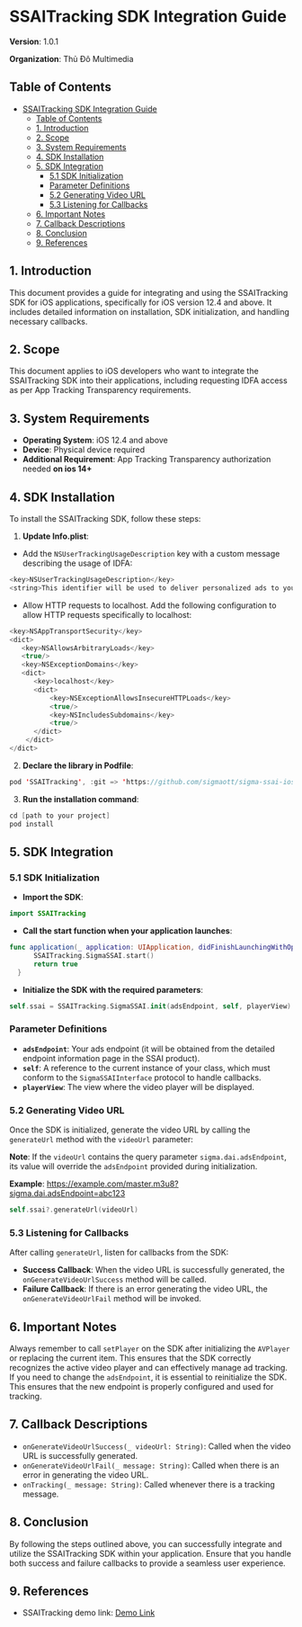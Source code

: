 # SSAITracking SDK Integration Guide

 **Version**: 1.0.1

**Organization**: Thủ Đô Multimedia

## Table of Contents

- [SSAITracking SDK Integration Guide](#ssaitracking-sdk-integration-guide)
  - [Table of Contents](#table-of-contents)
  - [1. Introduction](#1-introduction)
  - [2. Scope](#2-scope)
  - [3. System Requirements](#3-system-requirements)
  - [4. SDK Installation](#4-sdk-installation)
  - [5. SDK Integration](#5-sdk-integration)
    - [5.1 SDK Initialization](#51-sdk-initialization)
    - [Parameter Definitions](#parameter-definitions)
    - [5.2 Generating Video URL](#52-generating-video-url)
    - [5.3 Listening for Callbacks](#53-listening-for-callbacks)
  - [6. Important Notes](#6-important-notes)
  - [7. Callback Descriptions](#7-callback-descriptions)
  - [8. Conclusion](#8-conclusion)
  - [9. References](#9-references)

## 1. Introduction

This document provides a guide for integrating and using the SSAITracking SDK for iOS applications, specifically for iOS version 12.4 and above. It includes detailed information on installation, SDK initialization, and handling necessary callbacks.

## 2. Scope

This document applies to iOS developers who want to integrate the SSAITracking SDK into their applications, including requesting IDFA access as per App Tracking Transparency requirements.

## 3. System Requirements

* **Operating System**: iOS 12.4 and above
* **Device**: Physical device required
* **Additional Requirement**: App Tracking Transparency authorization needed **on ios 14+**

## 4. SDK Installation

To install the SSAITracking SDK, follow these steps:

1. **Update Info.plist**:

- Add the `NSUserTrackingUsageDescription` key with a custom message describing the usage of IDFA:

```swift
<key>NSUserTrackingUsageDescription</key>
<string>This identifier will be used to deliver personalized ads to you.</string>
```

- Allow HTTP requests to localhost. Add the following configuration to allow HTTP requests specifically to localhost:

```swift
<key>NSAppTransportSecurity</key>
<dict>
   <key>NSAllowsArbitraryLoads</key>
   <true/>
   <key>NSExceptionDomains</key>
   <dict>
      <key>localhost</key>
      <dict>
          <key>NSExceptionAllowsInsecureHTTPLoads</key>
          <true/>
          <key>NSIncludesSubdomains</key>
          <true/>
      </dict>
    </dict>
</dict>
```

2. **Declare the library in Podfile**:

```swift
pod 'SSAITracking', :git => 'https://github.com/sigmaott/sigma-ssai-ios.git', :tag => '1.0.1'
```

3. **Run the installation command**:

```swift
cd [path to your project]
pod install
```

## 5. SDK Integration

### 5.1 SDK Initialization

* **Import the SDK**:

```swift
import SSAITracking
```

* **Call the start function when your application launches**:

```swift
func application(_ application: UIApplication, didFinishLaunchingWithOptions launchOptions: [UIApplication.LaunchOptionsKey: Any]?) -> Bool {
      SSAITracking.SigmaSSAI.start()
      return true
  }
```

* **Initialize the SDK with the required parameters**:

```swift
self.ssai = SSAITracking.SigmaSSAI.init(adsEndpoint, self, playerView)
```

### Parameter Definitions

* **`adsEndpoint`**: Your ads endpoint (it will be obtained from the detailed endpoint information page in the SSAI product).
* **`self`**: A reference to the current instance of your class, which must conform to the `SigmaSSAIInterface` protocol to handle callbacks.
* **`playerView`**: The view where the video player will be displayed.

### 5.2 Generating Video URL

Once the SDK is initialized, generate the video URL by calling the `generateUrl` method with the `videoUrl` parameter:

**Note**: If the `videoUrl` contains the query parameter `sigma.dai.adsEndpoint`, its value will override the `adsEndpoint` provided during initialization.

**Example**: https://example.com/master.m3u8?sigma.dai.adsEndpoint=abc123

```swift
self.ssai?.generateUrl(videoUrl)
```

### 5.3 Listening for Callbacks

After calling `generateUrl`, listen for callbacks from the SDK:

* **Success Callback**:
  When the video URL is successfully generated, the `onGenerateVideoUrlSuccess` method will be called.
* **Failure Callback**:
  If there is an error generating the video URL, the `onGenerateVideoUrlFail` method will be invoked.

## 6. Important Notes

Always remember to call `setPlayer` on the SDK after initializing the `AVPlayer` or replacing the current item. This ensures that the SDK correctly recognizes the active video player and can effectively manage ad tracking. If you need to change the `adsEndpoint`, it is essential to reinitialize the SDK. This ensures that the new endpoint is properly configured and used for tracking.

## 7. Callback Descriptions

* `onGenerateVideoUrlSuccess(_ videoUrl: String)`: Called when the video URL is successfully generated.
* `onGenerateVideoUrlFail(_ message: String)`: Called when there is an error in generating the video URL.
* `onTracking(_ message: String)`: Called whenever there is a tracking message.

## 8. Conclusion

By following the steps outlined above, you can successfully integrate and utilize the SSAITracking SDK within your application. Ensure that you handle both success and failure callbacks to provide a seamless user experience.

## 9. References

* SSAITracking demo link: [Demo Link](https://github.com/sigmaott/sigma-ssai-avplayer-sdk)
